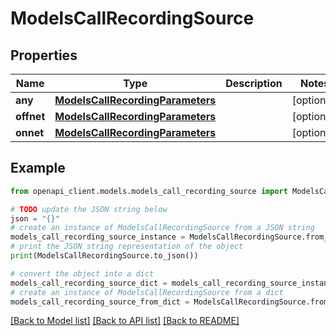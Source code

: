 # ModelsCallRecordingSource


## Properties

Name | Type | Description | Notes
------------ | ------------- | ------------- | -------------
**any** | [**ModelsCallRecordingParameters**](ModelsCallRecordingParameters.md) |  | [optional] 
**offnet** | [**ModelsCallRecordingParameters**](ModelsCallRecordingParameters.md) |  | [optional] 
**onnet** | [**ModelsCallRecordingParameters**](ModelsCallRecordingParameters.md) |  | [optional] 

## Example

```python
from openapi_client.models.models_call_recording_source import ModelsCallRecordingSource

# TODO update the JSON string below
json = "{}"
# create an instance of ModelsCallRecordingSource from a JSON string
models_call_recording_source_instance = ModelsCallRecordingSource.from_json(json)
# print the JSON string representation of the object
print(ModelsCallRecordingSource.to_json())

# convert the object into a dict
models_call_recording_source_dict = models_call_recording_source_instance.to_dict()
# create an instance of ModelsCallRecordingSource from a dict
models_call_recording_source_from_dict = ModelsCallRecordingSource.from_dict(models_call_recording_source_dict)
```
[[Back to Model list]](../README.md#documentation-for-models) [[Back to API list]](../README.md#documentation-for-api-endpoints) [[Back to README]](../README.md)


